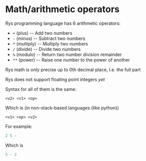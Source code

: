# Math/arithmetic operators

Rys programming language has 6 arithmetic operators:

-   `+` (plus) -- Add two numbers
-   `-` (minus) -- Subtract two numbers
-   `*` (multiply) -- Multiply two numbers
-   `/` (divide) -- Divide two numbers
-   `%` (modulo) -- Return two number division remainder
-   `**` (power) -- Raise one number to the power of another

Rys math is only precise up to 0th decimal place,
I.e. the full part

Rys does not support floating point integers _yet_

Syntax for all of them is the same:

```
<v2> <v1> <op>
```

Which is (in non-stack-based languages (like python))

```
<v1> <op> <v2>
```

For example:

```lua
2 5 -
```

Which is

```python
5 - 2
```
